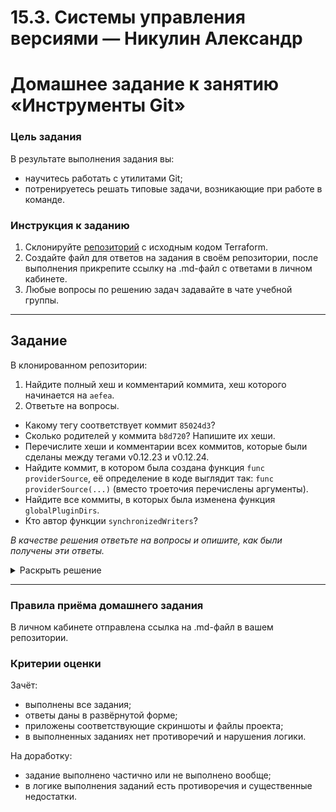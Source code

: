 # 15.3. Системы управления версиями — Никулин Александр
# Домашнее задание к занятию «Инструменты Git»

### Цель задания

В результате выполнения задания вы:

* научитесь работать с утилитами Git;
* потренируетесь решать типовые задачи, возникающие при работе в команде. 

### Инструкция к заданию

1. Склонируйте [репозиторий](https://github.com/hashicorp/terraform) с исходным кодом Terraform.
2. Создайте файл для ответов на задания в своём репозитории, после выполнения прикрепите ссылку на .md-файл с ответами в личном кабинете.
3. Любые вопросы по решению задач задавайте в чате учебной группы.

------

## Задание

В клонированном репозитории:

1. Найдите полный хеш и комментарий коммита, хеш которого начинается на `aefea`.
2. Ответьте на вопросы.

* Какому тегу соответствует коммит `85024d3`?
* Сколько родителей у коммита `b8d720`? Напишите их хеши.
* Перечислите хеши и комментарии всех коммитов, которые были сделаны между тегами  v0.12.23 и v0.12.24.
* Найдите коммит, в котором была создана функция `func providerSource`, её определение в коде выглядит так: `func providerSource(...)` (вместо троеточия перечислены аргументы).
* Найдите все коммиты, в которых была изменена функция `globalPluginDirs`.
* Кто автор функции `synchronizedWriters`? 

*В качестве решения ответьте на вопросы и опишите, как были получены эти ответы.*

<details>
  <summary>Раскрыть решение</summary>

  * Какому тегу соответствует коммит `85024d3`?
    - ![image](https://github.com/ADNikulin/netology/assets/44374132/52b34b39-5c48-4619-8308-d9348324f828)
    - tag: v0.12.23

  * Сколько родителей у коммита `b8d720`? Напишите их хеши.
    - ![image](https://github.com/ADNikulin/netology/assets/44374132/1a969a12-1fbe-4cda-8302-c6fc28ebd7b5)
    - ```
      56cd7859e0
      9ea88f22fc
      ```

  * Перечислите хеши и комментарии всех коммитов, которые были сделаны между тегами  v0.12.23 и v0.12.24.
    - ![image](https://github.com/ADNikulin/netology/assets/44374132/2f13dbc9-9c0e-4c89-a512-6feb323a3733)
    - ```
      33ff1c03bb (tag: v0.12.24) v0.12.24
      b14b74c493 [Website] vmc provider links
      3f235065b9 Update CHANGELOG.md
      6ae64e247b registry: Fix panic when server is unreachable
      5c619ca1ba website: Remove links to the getting started guide's old location
      06275647e2 Update CHANGELOG.md
      d5f9411f51 command: Fix bug when using terraform login on Windows
      4b6d06cc5d Update CHANGELOG.md
      dd01a35078 Update CHANGELOG.md
      225466bc3e Cleanup after v0.12.23 release
      ```
  * Найдите коммит, в котором была создана функция `func providerSource`, её определение в коде выглядит так: `func providerSource(...)` (вместо троеточия перечислены аргументы).
    - ![image](https://github.com/ADNikulin/netology/assets/44374132/fe76f4f2-a44e-43e4-b21c-5c90dd528d37)
    - ![image](https://github.com/ADNikulin/netology/assets/44374132/9f9b11af-fd8a-4024-bb05-ecdac70a069d)
    - 5af1e6234a

  * Найдите все коммиты, в которых была изменена функция `globalPluginDirs`.
    - ![image](https://github.com/ADNikulin/netology/assets/44374132/37eb3951-0571-4524-8850-d2d892288b6c)
    - ```
      65c4ba7363 Remove terraform binary
      125eb51dc4 Remove accidentally-committed binary
      22c121df86 Bump compatibility version to 1.3.0 for terraform core release (#30988)
      7c7e5d8f0a Don't show data while input if sensitive
      35a058fb3d main: configure credentials from the CLI config file
      c0b1761096 prevent log output during init
      8364383c35 Push plugin discovery down into command package
      ```

  * Кто автор функции `synchronizedWriters`?
    - ![image](https://github.com/ADNikulin/netology/assets/44374132/2310307c-3da2-43c8-bf10-0bcba893ea12)
    -  Martin Atkins 

</details>

---

### Правила приёма домашнего задания

В личном кабинете отправлена ссылка на .md-файл в вашем репозитории.

### Критерии оценки

Зачёт:

* выполнены все задания;
* ответы даны в развёрнутой форме;
* приложены соответствующие скриншоты и файлы проекта;
* в выполненных заданиях нет противоречий и нарушения логики.

На доработку:

* задание выполнено частично или не выполнено вообще;
* в логике выполнения заданий есть противоречия и существенные недостатки.
